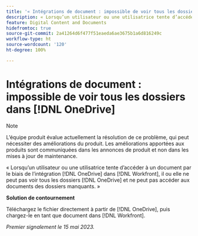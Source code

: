 ```yaml
---
title: '« Intégrations de document : impossible de voir tous les dossiers dans OneDrive »'
description: « Lorsqu’un utilisateur ou une utilisatrice tente d’accéder à un document par le biais de l’intégration OneDrive dans Workfront, il ou elle ne peut pas voir tous les dossiers OneDrive et ne peut pas accéder aux documents des dossiers manquants. »
feature: Digital Content and Documents
hidefromtoc: true
source-git-commit: 2a41264d6f477f51eaeda6ae3675b1a6d816249c
workflow-type: ht
source-wordcount: '120'
ht-degree: 100%

---
```



# Intégrations de document : impossible de voir tous les dossiers dans [!DNL OneDrive]

>[!NOTE]
>
>L’équipe produit évalue actuellement la résolution de ce problème, qui peut nécessiter des améliorations du produit. Les améliorations apportées aux produits sont communiquées dans les annonces de produit et non dans les mises à jour de maintenance.

« Lorsqu’un utilisateur ou une utilisatrice tente d’accéder à un document par le biais de l’intégration [!DNL OneDrive] dans [!DNL Workfront], il ou elle ne peut pas voir tous les dossiers [!DNL OneDrive] et ne peut pas accéder aux documents des dossiers manquants. »

**Solution de contournement**

Téléchargez le fichier directement à partir de [!DNL OneDrive], puis chargez-le en tant que document dans [!DNL Workfront].

_Premier signalement le 15 mai 2023._

